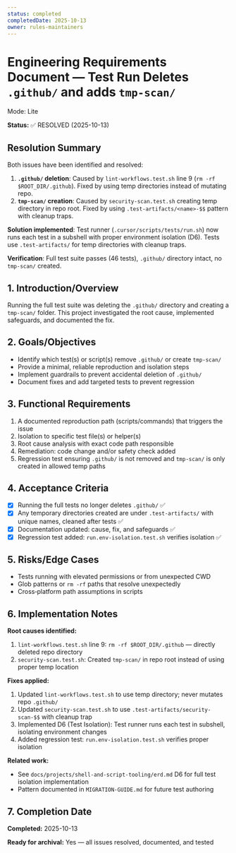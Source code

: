 ```yaml
---
status: completed
completedDate: 2025-10-13
owner: rules-maintainers
---
```


# Engineering Requirements Document — Test Run Deletes `.github/` and adds `tmp-scan/`

Mode: Lite


**Status:** ✅ RESOLVED (2025-10-13)

## Resolution Summary

Both issues have been identified and resolved:

1. **`.github/` deletion**: Caused by `lint-workflows.test.sh` line 9 (`rm -rf $ROOT_DIR/.github`). Fixed by using temp directories instead of mutating repo.
2. **`tmp-scan/` creation**: Caused by `security-scan.test.sh` creating temp directory in repo root. Fixed by using `.test-artifacts/<name>-$$` pattern with cleanup traps.

**Solution implemented**: Test runner (`.cursor/scripts/tests/run.sh`) now runs each test in a subshell with proper environment isolation (D6). Tests use `.test-artifacts/` for temp directories with cleanup traps.

**Verification**: Full test suite passes (46 tests), `.github/` directory intact, no `tmp-scan/` created.

## 1. Introduction/Overview

Running the full test suite was deleting the `.github/` directory and creating a `tmp-scan/` folder. This project investigated the root cause, implemented safeguards, and documented the fix.

## 2. Goals/Objectives

- Identify which test(s) or script(s) remove `.github/` or create `tmp-scan/`
- Provide a minimal, reliable reproduction and isolation steps
- Implement guardrails to prevent accidental deletion of `.github/`
- Document fixes and add targeted tests to prevent regression

## 3. Functional Requirements

1. A documented reproduction path (scripts/commands) that triggers the issue
2. Isolation to specific test file(s) or helper(s)
3. Root cause analysis with exact code path responsible
4. Remediation: code change and/or safety check added
5. Regression test ensuring `.github/` is not removed and `tmp-scan/` is only created in allowed temp paths

## 4. Acceptance Criteria

- [x] Running the full tests no longer deletes `.github/` ✅
- [x] Any temporary directories created are under `.test-artifacts/` with unique names, cleaned after tests ✅
- [x] Documentation updated: cause, fix, and safeguards ✅
- [x] Regression test added: `run.env-isolation.test.sh` verifies isolation ✅

## 5. Risks/Edge Cases

- Tests running with elevated permissions or from unexpected CWD
- Glob patterns or `rm -rf` paths that resolve unexpectedly
- Cross‑platform path assumptions in scripts

## 6. Implementation Notes

**Root causes identified:**

1. `lint-workflows.test.sh` line 9: `rm -rf $ROOT_DIR/.github` — directly deleted repo directory
2. `security-scan.test.sh`: Created `tmp-scan/` in repo root instead of using proper temp location

**Fixes applied:**

1. Updated `lint-workflows.test.sh` to use temp directory; never mutates repo `.github/`
2. Updated `security-scan.test.sh` to use `.test-artifacts/security-scan-$$` with cleanup trap
3. Implemented D6 (Test Isolation): Test runner runs each test in subshell, isolating environment changes
4. Added regression test: `run.env-isolation.test.sh` verifies proper isolation

**Related work:**

- See `docs/projects/shell-and-script-tooling/erd.md` D6 for full test isolation implementation
- Pattern documented in `MIGRATION-GUIDE.md` for future test authoring

## 7. Completion Date

**Completed:** 2025-10-13

**Ready for archival:** Yes — all issues resolved, documented, and tested
